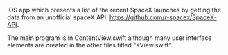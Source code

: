 iOS app which presents a list of the recent SpaceX launches by getting the data from an unofficial spaceX API: <https://github.com/r-spacex/SpaceX-API>.

The main program is in ContentView.swift although many user interface elements are created in the other files titled "\*View.swift".

